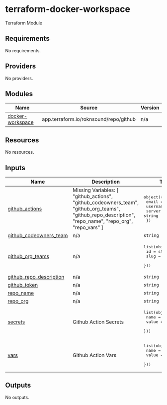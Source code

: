 # terraform-docker-workspace
Terraform Module

<!-- BEGIN_TF_DOCS -->
## Requirements

No requirements.

## Providers

No providers.

## Modules

| Name | Source | Version |
|------|--------|---------|
| <a name="module_docker-workspace"></a> [docker-workspace](#module\_docker-workspace) | app.terraform.io/roknsound/repo/github | n/a |

## Resources

No resources.

## Inputs

| Name | Description | Type | Default | Required |
|------|-------------|------|---------|:--------:|
| <a name="input_github_actions"></a> [github\_actions](#input\_github\_actions) | Missing Variables:  [ "github\_actions", "github\_codeowners\_team", "github\_org\_teams", "github\_repo\_description", "repo\_name", "repo\_org", "repo\_vars" ] | <pre>object({<br>    email    = string<br>    username = string<br>    server   = string<br>  })</pre> | n/a | yes |
| <a name="input_github_codeowners_team"></a> [github\_codeowners\_team](#input\_github\_codeowners\_team) | n/a | `string` | n/a | yes |
| <a name="input_github_org_teams"></a> [github\_org\_teams](#input\_github\_org\_teams) | n/a | <pre>list(object({<br>    id   = string<br>    slug = string<br>  }))</pre> | n/a | yes |
| <a name="input_github_repo_description"></a> [github\_repo\_description](#input\_github\_repo\_description) | n/a | `string` | n/a | yes |
| <a name="input_github_token"></a> [github\_token](#input\_github\_token) | n/a | `string` | `null` | no |
| <a name="input_repo_name"></a> [repo\_name](#input\_repo\_name) | n/a | `string` | n/a | yes |
| <a name="input_repo_org"></a> [repo\_org](#input\_repo\_org) | n/a | `string` | n/a | yes |
| <a name="input_secrets"></a> [secrets](#input\_secrets) | Github Action Secrets | <pre>list(object({<br>    name  = string,<br>    value = string<br>  }))</pre> | `[]` | no |
| <a name="input_vars"></a> [vars](#input\_vars) | Github Action Vars | <pre>list(object({<br>    name  = string,<br>    value = string<br>  }))</pre> | `[]` | no |

## Outputs

No outputs.
<!-- END_TF_DOCS -->